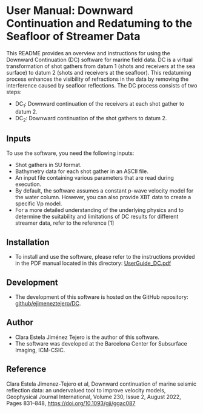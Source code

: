 # User Manual: Downward Continuation and Redatuming to the Seafloor of Streamer Data

This README provides an overview and instructions for using the Downward Continuation (DC) software for marine field data. DC is a virtual transformation of shot gathers from datum 1 (shots and receivers at the sea surface) to datum 2 (shots and receivers at the seafloor). This redatuming process enhances the visibility of refractions in the data by removing the interference caused by seafloor reflections. The DC process consists of two steps:

- DC<sub>1</sub>: Downward continuation of the receivers at each shot gather to datum 2.
- DC<sub>2</sub>: Downward continuation of the shot gathers to datum 2.

## Inputs

To use the software, you need the following inputs:

- Shot gathers in SU format.
- Bathymetry data for each shot gather in an ASCII file.
- An input file containing various parameters that are read during execution.
- By default, the software assumes a constant p-wave velocity model for the water column. However, you can also provide XBT data to create a specific Vp model.
- For a more detailed understanding of the underlying physics and to determine the suitability and limitations of DC results for different streamer data, refer to the reference [1]


## Installation

- To install and use the software, please refer to the instructions provided in the PDF manual located in this directory:  [UserGuide_DC.pdf](UserGuide_DC.pdf)

## Development

- The development of this software is hosted on the GitHub repository: 
  [github/ejimeneztejero/DC](https://github.com/ejimeneztejero/DC).

## Author

- Clara Estela Jiménez Tejero is the author of this software.
- The software was developed at the Barcelona Center for Subsurface Imaging, ICM-CSIC.

## Reference

Clara Estela Jimenez-Tejero et al, Downward continuation of marine seismic reflection data: an undervalued tool to improve velocity models, Geophysical Journal International, Volume 230, Issue 2, August 2022, Pages 831–848, https://doi.org/10.1093/gji/ggac087
